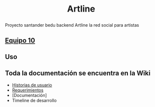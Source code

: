 # <p align="center">Artline</p>
Proyecto santander bedu backend Artline la red social para artistas

## [Equipo 10](https://github.com/14030598/bedu-team10-arte/wiki/Home)

## Uso

## Toda la documentación se encuentra en la Wiki

- [Historias de usuario](https://github.com/14030598/bedu-team10-arte/wiki/Historias-de-usuario)
- [Requerimientos](https://github.com/14030598/bedu-team10-arte/wiki/Requerimientos)
- [Documentación]
- Timeline de desarrollo
